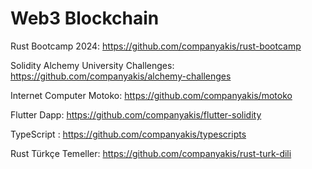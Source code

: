 # Web3 Blockchain

Rust Bootcamp 2024:
https://github.com/companyakis/rust-bootcamp

Solidity Alchemy University Challenges:
https://github.com/companyakis/alchemy-challenges

Internet Computer Motoko:
https://github.com/companyakis/motoko

Flutter Dapp:
https://github.com/companyakis/flutter-solidity

TypeScript :
https://github.com/companyakis/typescripts

Rust Türkçe Temeller:
https://github.com/companyakis/rust-turk-dili
